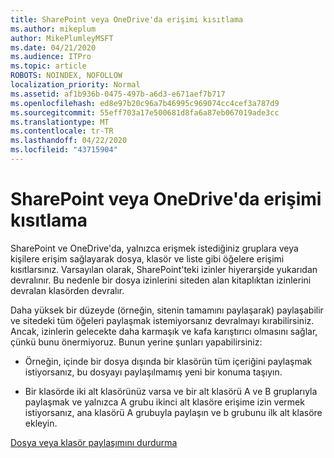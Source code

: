 ```yaml
---
title: SharePoint veya OneDrive'da erişimi kısıtlama
ms.author: mikeplum
author: MikePlumleyMSFT
ms.date: 04/21/2020
ms.audience: ITPro
ms.topic: article
ROBOTS: NOINDEX, NOFOLLOW
localization_priority: Normal
ms.assetid: af1b936b-0475-497b-a6d3-e671aef7b717
ms.openlocfilehash: ed8e97b20c96a7b46995c969074cc4cef3a787d9
ms.sourcegitcommit: 55eff703a17e500681d8fa6a87eb067019ade3cc
ms.translationtype: MT
ms.contentlocale: tr-TR
ms.lasthandoff: 04/22/2020
ms.locfileid: "43715904"
---
```

# <a name="restrict-access-in-sharepoint-or-onedrive"></a>SharePoint veya OneDrive'da erişimi kısıtlama

SharePoint ve OneDrive'da, yalnızca erişmek istediğiniz gruplara veya kişilere erişim sağlayarak dosya, klasör ve liste gibi öğelere erişimi kısıtlarsınız. Varsayılan olarak, SharePoint'teki izinler hiyerarşide yukarıdan devralınır. Bu nedenle bir dosya izinlerini siteden alan kitaplıktan izinlerini devralan klasörden devralır.
  
Daha yüksek bir düzeyde (örneğin, sitenin tamamını paylaşarak) paylaşabilir ve sitedeki tüm öğeleri paylaşmak istemiyorsanız devralmayı kırabilirsiniz. Ancak, izinlerin gelecekte daha karmaşık ve kafa karıştırıcı olmasını sağlar, çünkü bunu önermiyoruz. Bunun yerine şunları yapabilirsiniz:
  
- Örneğin, içinde bir dosya dışında bir klasörün tüm içeriğini paylaşmak istiyorsanız, bu dosyayı paylaşılmamış yeni bir konuma taşıyın.
    
- Bir klasörde iki alt klasörünüz varsa ve bir alt klasörü A ve B gruplarıyla paylaşmak ve yalnızca A grubu ikinci alt klasöre erişime izin vermek istiyorsanız, ana klasörü A grubuyla paylaşın ve b grubunu ilk alt klasöre ekleyin.
    
[Dosya veya klasör paylaşımını durdurma](https://go.microsoft.com/fwlink/?linkid=2008861)
  


